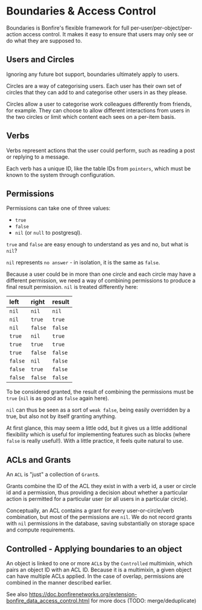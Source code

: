 # Boundaries & Access Control

Boundaries is Bonfire's flexible framework for full per-user/per-object/per-action access control. It makes it easy to ensure that users may only see or do what they are supposed to.

## Users and Circles

Ignoring any future bot support, boundaries ultimately apply to users.

Circles are a way of categorising users. Each user has their own set of circles that they can add to and categorise other users in as they please.

Circles allow a user to categorise work colleagues differently from friends, for example. They can choose to allow different interactions from users in the two circles or limit which content each sees on a per-item basis.

## Verbs

Verbs represent actions that the user could perform, such as reading a post or replying to a message.

Each verb has a unique ID, like the table IDs from `pointers`, which must be known to the system through configuration.

## Permissions

Permissions can take one of three values:

* `true`
* `false`
* `nil` (or `null` to postgresql).

`true` and `false` are easy enough to understand as yes and no, but what is `nil`?

`nil` represents `no answer` - in isolation, it is the same as `false`.

Because a user could be in more than one circle and each circle may have a different permission, we need a way of combining permissions to produce a final result permission. `nil` is treated differently here:

left    | right   | result
:------ | :------ | :-----
`nil`   | `nil`   | `nil`
`nil`   | `true`  | `true`
`nil`   | `false` | `false`
`true`  | `nil`   | `true`
`true`  | `true`  | `true`
`true`  | `false` | `false`
`false` | `nil`   | `false`
`false` | `true`  | `false`
`false` | `false` | `false`

To be considered granted, the result of combining the permissions must be `true` (`nil` is as good as `false` again here).

`nil` can thus be seen as a sort of `weak false`, being easily overridden by a true, but also not by itself granting anything.

At first glance, this may seem a little odd, but it gives us a little additional flexibility which is useful for implementing features such as blocks (where `false` is really useful!). With a little practice, it feels quite natural to use.

## ACLs and Grants

An `ACL` is "just" a collection of `Grant`s.

Grants combine the ID of the ACL they exist in with a verb id, a user or circle id and a permission, thus providing a decision about whether a particular action is permitted for a particular user (or all users in a particular circle).

Conceptually, an ACL contains a grant for every user-or-circle/verb combination, but most of the permissions are `nil`. We do not record grants with `nil` permissions in the database, saving substantially on storage space and compute requirements.

## Controlled - Applying boundaries to an object

An object is linked to one or more `ACL`s by the `Controlled` multimixin, which pairs an object ID with an ACL ID. Because it is a multimixin, a given object can have multiple ACLs applied. In the case of overlap, permissions are combined in the manner described earlier. 


See also https://doc.bonfirenetworks.org/extension-bonfire_data_access_control.html for more docs (TODO: merge/deduplicate)
